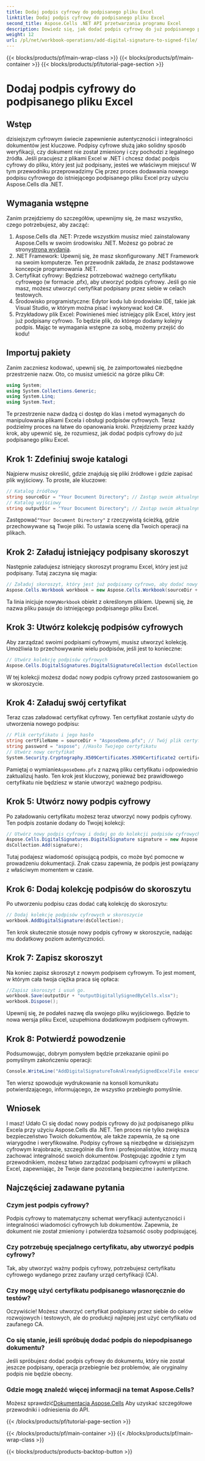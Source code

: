 ```yaml
---
title: Dodaj podpis cyfrowy do podpisanego pliku Excel
linktitle: Dodaj podpis cyfrowy do podpisanego pliku Excel
second_title: Aspose.Cells .NET API przetwarzania programu Excel
description: Dowiedz się, jak dodać podpis cyfrowy do już podpisanego pliku Excela za pomocą Aspose.Cells dla .NET w tym przewodniku krok po kroku. Zabezpiecz swoje dokumenty.
weight: 12
url: /pl/net/workbook-operations/add-digital-signature-to-signed-file/
---
```


{{< blocks/products/pf/main-wrap-class >}}
{{< blocks/products/pf/main-container >}}
{{< blocks/products/pf/tutorial-page-section >}}

# Dodaj podpis cyfrowy do podpisanego pliku Excel

## Wstęp
dzisiejszym cyfrowym świecie zapewnienie autentyczności i integralności dokumentów jest kluczowe. Podpisy cyfrowe służą jako solidny sposób weryfikacji, czy dokument nie został zmieniony i czy pochodzi z legalnego źródła. Jeśli pracujesz z plikami Excel w .NET i chcesz dodać podpis cyfrowy do pliku, który jest już podpisany, jesteś we właściwym miejscu! W tym przewodniku przeprowadzimy Cię przez proces dodawania nowego podpisu cyfrowego do istniejącego podpisanego pliku Excel przy użyciu Aspose.Cells dla .NET. 
## Wymagania wstępne
Zanim przejdziemy do szczegółów, upewnijmy się, że masz wszystko, czego potrzebujesz, aby zacząć:
1.  Aspose.Cells dla .NET: Przede wszystkim musisz mieć zainstalowany Aspose.Cells w swoim środowisku .NET. Możesz go pobrać ze strony[strona wydania](https://releases.aspose.com/cells/net/).
2. .NET Framework: Upewnij się, że masz skonfigurowany .NET Framework na swoim komputerze. Ten przewodnik zakłada, że znasz podstawowe koncepcje programowania .NET.
3. Certyfikat cyfrowy: Będziesz potrzebować ważnego certyfikatu cyfrowego (w formacie .pfx), aby utworzyć podpis cyfrowy. Jeśli go nie masz, możesz utworzyć certyfikat podpisany przez siebie w celach testowych.
4. Środowisko programistyczne: Edytor kodu lub środowisko IDE, takie jak Visual Studio, w którym można pisać i wykonywać kod C#.
5. Przykładowy plik Excel: Powinieneś mieć istniejący plik Excel, który jest już podpisany cyfrowo. To będzie plik, do którego dodamy kolejny podpis.
Mając te wymagania wstępne za sobą, możemy przejść do kodu!
## Importuj pakiety
Zanim zaczniesz kodować, upewnij się, że zaimportowałeś niezbędne przestrzenie nazw. Oto, co musisz umieścić na górze pliku C#:
```csharp
using System;
using System.Collections.Generic;
using System.Linq;
using System.Text;
```
Te przestrzenie nazw dadzą ci dostęp do klas i metod wymaganych do manipulowania plikami Excela i obsługi podpisów cyfrowych.
Teraz podzielmy proces na łatwe do opanowania kroki. Przejdziemy przez każdy krok, aby upewnić się, że rozumiesz, jak dodać podpis cyfrowy do już podpisanego pliku Excel.
## Krok 1: Zdefiniuj swoje katalogi
Najpierw musisz określić, gdzie znajdują się pliki źródłowe i gdzie zapisać plik wyjściowy. To proste, ale kluczowe:
```csharp
// Katalog źródłowy
string sourceDir = "Your Document Directory"; // Zastąp swoim aktualnym katalogiem
// Katalog wyjściowy
string outputDir = "Your Document Directory"; // Zastąp swoim aktualnym katalogiem
```
 Zastępować`"Your Document Directory"` z rzeczywistą ścieżką, gdzie przechowywane są Twoje pliki. To ustawia scenę dla Twoich operacji na plikach.
## Krok 2: Załaduj istniejący podpisany skoroszyt
Następnie załadujesz istniejący skoroszyt programu Excel, który jest już podpisany. Tutaj zaczyna się magia:
```csharp
// Załaduj skoroszyt, który jest już podpisany cyfrowo, aby dodać nowy podpis cyfrowy
Aspose.Cells.Workbook workbook = new Aspose.Cells.Workbook(sourceDir + "sampleDigitallySignedByCells.xlsx");
```
 Ta linia inicjuje nowy`Workbook` obiekt z określonym plikiem. Upewnij się, że nazwa pliku pasuje do istniejącego podpisanego pliku Excel.
## Krok 3: Utwórz kolekcję podpisów cyfrowych
Aby zarządzać swoimi podpisami cyfrowymi, musisz utworzyć kolekcję. Umożliwia to przechowywanie wielu podpisów, jeśli jest to konieczne:
```csharp
// Utwórz kolekcję podpisów cyfrowych
Aspose.Cells.DigitalSignatures.DigitalSignatureCollection dsCollection = new Aspose.Cells.DigitalSignatures.DigitalSignatureCollection();
```
W tej kolekcji możesz dodać nowy podpis cyfrowy przed zastosowaniem go w skoroszycie.
## Krok 4: Załaduj swój certyfikat
Teraz czas załadować certyfikat cyfrowy. Ten certyfikat zostanie użyty do utworzenia nowego podpisu:
```csharp
// Plik certyfikatu i jego hasło
string certFileName = sourceDir + "AsposeDemo.pfx"; // Twój plik certyfikatu
string password = "aspose"; //Hasło Twojego certyfikatu
// Utwórz nowy certyfikat
System.Security.Cryptography.X509Certificates.X509Certificate2 certificate = new System.Security.Cryptography.X509Certificates.X509Certificate2(certFileName, password);
```
 Pamiętaj o wymianie`AsposeDemo.pfx` z nazwą pliku certyfikatu i odpowiednio zaktualizuj hasło. Ten krok jest kluczowy, ponieważ bez prawidłowego certyfikatu nie będziesz w stanie utworzyć ważnego podpisu.
## Krok 5: Utwórz nowy podpis cyfrowy
Po załadowaniu certyfikatu możesz teraz utworzyć nowy podpis cyfrowy. Ten podpis zostanie dodany do Twojej kolekcji:
```csharp
// Utwórz nowy podpis cyfrowy i dodaj go do kolekcji podpisów cyfrowych
Aspose.Cells.DigitalSignatures.DigitalSignature signature = new Aspose.Cells.DigitalSignatures.DigitalSignature(certificate, "Aspose.Cells added new digital signature in existing digitally signed workbook.", DateTime.Now);
dsCollection.Add(signature);
```
Tutaj podajesz wiadomość opisującą podpis, co może być pomocne w prowadzeniu dokumentacji. Znak czasu zapewnia, że podpis jest powiązany z właściwym momentem w czasie.
## Krok 6: Dodaj kolekcję podpisów do skoroszytu
Po utworzeniu podpisu czas dodać całą kolekcję do skoroszytu:
```csharp
// Dodaj kolekcję podpisów cyfrowych w skoroszycie
workbook.AddDigitalSignature(dsCollection);
```
Ten krok skutecznie stosuje nowy podpis cyfrowy w skoroszycie, nadając mu dodatkowy poziom autentyczności.
## Krok 7: Zapisz skoroszyt
Na koniec zapisz skoroszyt z nowym podpisem cyfrowym. To jest moment, w którym cała twoja ciężka praca się opłaca:
```csharp
//Zapisz skoroszyt i usuń go.
workbook.Save(outputDir + "outputDigitallySignedByCells.xlsx");
workbook.Dispose();
```
Upewnij się, że podałeś nazwę dla swojego pliku wyjściowego. Będzie to nowa wersja pliku Excel, uzupełniona dodatkowym podpisem cyfrowym.
## Krok 8: Potwierdź powodzenie
Podsumowując, dobrym pomysłem będzie przekazanie opinii po pomyślnym zakończeniu operacji:
```csharp
Console.WriteLine("AddDigitalSignatureToAnAlreadySignedExcelFile executed successfully.\r\n");
```
Ten wiersz spowoduje wydrukowanie na konsoli komunikatu potwierdzającego, informującego, że wszystko przebiegło pomyślnie.
## Wniosek
I masz! Udało Ci się dodać nowy podpis cyfrowy do już podpisanego pliku Excela przy użyciu Aspose.Cells dla .NET. Ten proces nie tylko zwiększa bezpieczeństwo Twoich dokumentów, ale także zapewnia, że są one wiarygodne i weryfikowalne. 
Podpisy cyfrowe są niezbędne w dzisiejszym cyfrowym krajobrazie, szczególnie dla firm i profesjonalistów, którzy muszą zachować integralność swoich dokumentów. Postępując zgodnie z tym przewodnikiem, możesz łatwo zarządzać podpisami cyfrowymi w plikach Excel, zapewniając, że Twoje dane pozostaną bezpieczne i autentyczne.
## Najczęściej zadawane pytania
### Czym jest podpis cyfrowy?
Podpis cyfrowy to matematyczny schemat weryfikacji autentyczności i integralności wiadomości cyfrowych lub dokumentów. Zapewnia, że dokument nie został zmieniony i potwierdza tożsamość osoby podpisującej.
### Czy potrzebuję specjalnego certyfikatu, aby utworzyć podpis cyfrowy?
Tak, aby utworzyć ważny podpis cyfrowy, potrzebujesz certyfikatu cyfrowego wydanego przez zaufany urząd certyfikacji (CA).
### Czy mogę użyć certyfikatu podpisanego własnoręcznie do testów?
Oczywiście! Możesz utworzyć certyfikat podpisany przez siebie do celów rozwojowych i testowych, ale do produkcji najlepiej jest użyć certyfikatu od zaufanego CA.
### Co się stanie, jeśli spróbuję dodać podpis do niepodpisanego dokumentu?
Jeśli spróbujesz dodać podpis cyfrowy do dokumentu, który nie został jeszcze podpisany, operacja przebiegnie bez problemów, ale oryginalny podpis nie będzie obecny.
### Gdzie mogę znaleźć więcej informacji na temat Aspose.Cells?
 Możesz sprawdzić[Dokumentacja Aspose.Cells](https://reference.aspose.com/cells/net/) Aby uzyskać szczegółowe przewodniki i odniesienia do API.

{{< /blocks/products/pf/tutorial-page-section >}}

{{< /blocks/products/pf/main-container >}}
{{< /blocks/products/pf/main-wrap-class >}}

{{< blocks/products/products-backtop-button >}}
